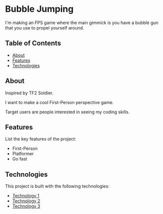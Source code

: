 # Bubble Jumping

I'm making an FPS game where the main gimmick is you have a bubble gun that you use to propel yourself around.

## Table of Contents

- [About](#about)
- [Features](#features)
- [Technologies](#technologies)

## About

Inspired by TF2 Soldier.

I want to make a cool First-Person perspective game.

Target users are people interested in seeing my coding skills.

## Features

List the key features of the project:
- First-Person
- Platformer
- Go fast

## Technologies

This project is built with the following technologies:
- [Technology 1](https://unity.com/)
- [Technology 2](https://wiki.teamfortress.com/wiki/Jumping#Basic_rocket_jump)
- [Technology 3](https://en.wikipedia.org/wiki/Bubble_(physics))

